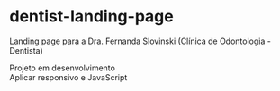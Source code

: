 # dentist-landing-page
 
Landing page para a Dra. Fernanda Slovinski (Clínica de Odontologia - Dentista)

Projeto em desenvolvimento <br> Aplicar responsivo e JavaScript
